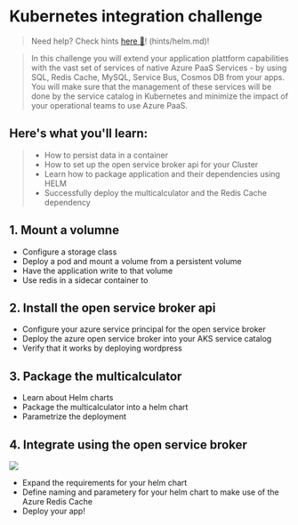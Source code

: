 # Kubernetes integration challenge
> Need help? Check hints [here :blue_book:](hints/osba.md)! (hints/helm.md)!

> In this challenge you will extend your application plattform capabilities with the vast set of services of native Azure PaaS Services - by using SQL, Redis Cache, MySQL, Service Bus, Cosmos DB from your apps. You will make sure that the management of these services will be done by the service catalog in Kubernetes and minimize the impact of your operational teams to use Azure PaaS.

## Here's what you'll learn:
> - How to persist data in a container
> - How to set up the open service broker api for your Cluster
> - Learn how to package application and their dependencies using HELM
> - Successfully deploy the multicalculator and the Redis Cache dependency

## 1. Mount a volumne
- Configure a storage class
- Deploy a pod and mount a volume from a persistent volume
- Have the application write to that volume
- Use redis in a sidecar container to

## 2. Install the open service broker api
- Configure your azure service principal for the open service broker
- Deploy the azure open service broker into your AKS service catalog
- Verify that it works by deploying wordpress 

## 3. Package the multicalculator
- Learn about Helm charts
- Package the multicalculator into a helm chart
- Parametrize the deployment

## 4. Integrate using the open service broker
![](/img/appmapredis.jpg)
- Expand the requirements for your helm chart
- Define naming and parametery for your helm chart to make use of the Azure Redis Cache
- Deploy your app!
